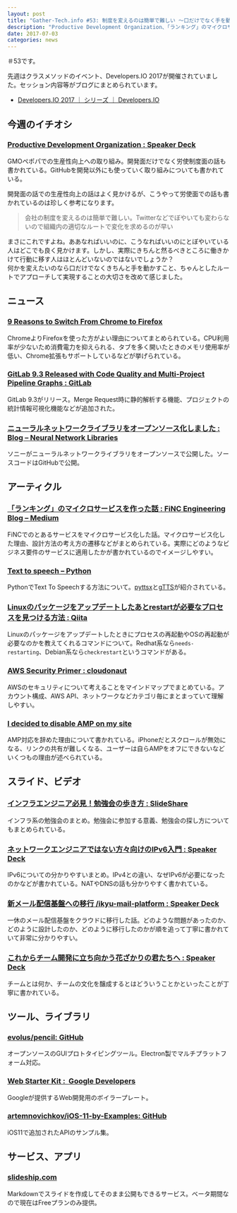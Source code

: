 ```yaml
---
layout: post
title: "Gather-Tech.info #53: 制度を変えるのは簡単で難しい ～口だけでなく手を動かす～"
description: "Productive Development Organization、「ランキング」のマイクロサービスを作った話 など"
date: 2017-07-03
categories: news
---
```


＃53です。

先週はクラスメソッドのイベント、Developers.IO 2017が開催されていました。セッション内容等がブログにまとめられています。

- [Developers.IO 2017 ｜ シリーズ ｜ Developers.IO](http://dev.classmethod.jp/series/developers-io-2017/)

## 今週のイチオシ

### [Productive Development Organization : Speaker Deck](https://speakerdeck.com/hsbt/productive-development-organization)

GMOペポパでの生産性向上への取り組み。開発面だけでなく労使制度面の話も書かれている。GitHubを開発以外にも使っていく取り組みについても書かれている。

開発面の話での生産性向上の話はよく見かけるが、こうやって労使面での話も書かれているのは珍しく参考になります。

> 会社の制度を変えるのは簡単で難しい。Twitterなどでぼやいても変わらないので組織内の適切なルートで変化を求めるのが早い

まさにこれですよね。ああなればいいのに、こうなればいいのにとぼやいている人はどこでも良く見かけます。しかし、実際にきちんと然るべきところに働きかけて行動に移す人はほとんどいないのではないでしょうか？  
何かを変えたいのなら口だけでなくきちんと手を動かすこと、ちゃんとしたルートでアプローチして実現することの大切さを改めて感じました。

## ニュース

### [9 Reasons to Switch From Chrome to Firefox](http://www.makeuseof.com/tag/switch-chrome-firefox/)

ChromeよりFirefoxを使った方がよい理由についてまとめられている。CPU利用率が少ないため消費電力を抑えられる、タブを多く開いたときのメモリ使用率が低い、Chrome拡張もサポートしているなどが挙げられている。

### [GitLab 9.3 Released with Code Quality and Multi-Project Pipeline Graphs : GitLab](https://about.gitlab.com/2017/06/22/gitlab-9-3-released/)

GitLab 9.3がリリース。Merge Request時に静的解析する機能、プロジェクトの統計情報可視化機能などが追加された。

### [ニューラルネットワークライブラリをオープンソース化しました : Blog – Neural Network Libraries](https://blog.nnabla.org/76/)

ソニーがニューラルネットワークライブラリをオープンソースで公開した。ソースコードはGitHubで公開。

## アーティクル

### [「ランキング」のマイクロサービスを作った話 : FiNC Engineering Blog – Medium](https://medium.com/finc-engineering/ranking-microservice-1dda92714260)

FiNCでのとあるサービスをマイクロサービス化した話。マイクロサービス化した理由、設計方法の考え方の遷移などがまとめられている。実際にどのようなビジネス要件のサービスに適用したかが書かれているのでイメージしやすい。

### [Text to speech – Python](https://pythonprogramminglanguage.com/text-to-speech/)

PythonでText To Speechする方法について。[pyttsx](https://github.com/RapidWareTech/pyttsx)と[gTTS](https://github.com/pndurette/gTTS)が紹介されている。

### [Linuxのパッケージをアップデートしたあとrestartが必要なプロセスを見つける方法 : Qiita](http://qiita.com/usiusi360/items/7b47be9d0ab5b1acd608)

Linuxのパッケージをアップデートしたときにプロセスの再起動やOSの再起動が必要なのかを教えてくれるコマンドについて。Redhat系なら`needs-restarting`、Debian系なら`checkrestart`というコマンドがある。

### [AWS Security Primer : cloudonaut](https://cloudonaut.io/aws-security-primer/)

AWSのセキュリティについて考えることをマインドマップでまとめている。アカウント構成、AWS API、ネットワークなどカテゴリ毎にまとまっていて理解しやすい。

### [I decided to disable AMP on my site](https://www.alexkras.com/i-decided-to-disable-amp-on-my-site/)

AMP対応を辞めた理由について書かれている。iPhoneだとスクロールが無効になる、リンクの共有が難しくなる、ユーザーは自らAMPをオフにできないなどいくつもの理由が述べられている。

## スライド、ビデオ

### [インフラエンジニア必見！勉強会の歩き方 : SlideShare](https://www.slideshare.net/masatoshiyokota/ss-77250177)

インフラ系の勉強会のまとめ。勉強会に参加する意義、勉強会の探し方についてもまとめられている。

### [ネットワークエンジニアではない方々向けのIPv6入門 : Speaker Deck](https://speakerdeck.com/geekpage/netutowakuenziniadehanaifang-xiang-kefalseipv6ru-men)

IPv6についての分かりやすいまとめ。IPv4との違い、なぜIPv6が必要になったのかなどが書かれている。NATやDNSの話も分かりやすく書かれている。

### [新メール配信基盤への移行 /ikyu-mail-platform : Speaker Deck](https://speakerdeck.com/minato128/ikyu-mail-platform)

一休のメール配信基盤をクラウドに移行した話。どのような問題があったのか、どのように設計したのか、どのように移行したのかが順を追って丁寧に書かれていて非常に分かりやすい。

### [これからチーム開発に立ち向かう花ざかりの君たちへ : Speaker Deck](https://speakerdeck.com/june29/develop-your-team-develop-with-your-team)

チームとは何か、チームの文化を醸成するとはどういうことかといったことが丁寧に書かれている。

## ツール、ライブラリ

### [evolus/pencil: GitHub](https://github.com/evolus/pencil)

オープンソースのGUIプロトタイピングツール。Electron製でマルチプラットフォーム対応。

### [Web Starter Kit :  Google Developers](https://developers.google.com/web/tools/starter-kit/)

Googleが提供するWeb開発用のボイラープレート。

### [artemnovichkov/iOS-11-by-Examples: GitHub](https://github.com/artemnovichkov/iOS-11-by-Examples)

iOS11で追加されたAPIのサンプル集。

## サービス、アプリ

### [slideship.com](https://slideship.com/)

Markdownでスライドを作成してそのまま公開もできるサービス。ベータ期間なので現在はFreeプランのみ提供。